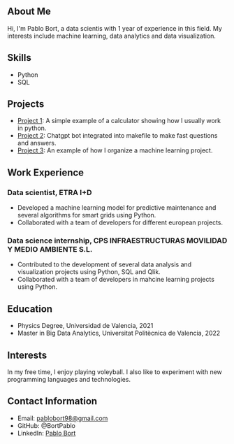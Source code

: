 ## About Me

Hi, I'm Pablo Bort, a data scientis with 1 year of experience in this field. My interests include machine learning, data analytics and data visualization.

## Skills

- Python
- SQL

## Projects

- [Project 1](https://github.com/BortPablo/calculator-test): A simple example of a calculator showing how I usually work in python.
- [Project 2](https://github.com/BortPablo/chatgpt-integration): Chatgpt bot integrated into makefile to make fast questions and answers.
- [Project 3](https://github.com/BortPablo/Stocks-playground): An example of how I organize a machine learning project.

## Work Experience

### Data scientist, ETRA I+D
- Developed a machine learning model for predictive maintenance and several algorithms for smart grids using Python.
- Collaborated with a team of developers for different european projects.

### Data science internship, CPS INFRAESTRUCTURAS MOVILIDAD Y MEDIO AMBIENTE S.L.
- Contributed to the development of several data analysis and visualization projects using Python, SQL and Qlik.
- Collaborated with a team of developers in mahcine learning projects using Python.

## Education

- Physics Degree, Universidad de Valencia, 2021
- Master in Big Data Analytics, Universitat Politècnica de Valencia, 2022

## Interests

In my free time, I enjoy playing voleyball. I also like to experiment with new programming languages and technologies.

## Contact Information

- Email: pablobort98@gmail.com
- GitHub: @BortPablo
- LinkedIn: [Pablo Bort](https://www.linkedin.com/in/pablo-bort-gomez/)
